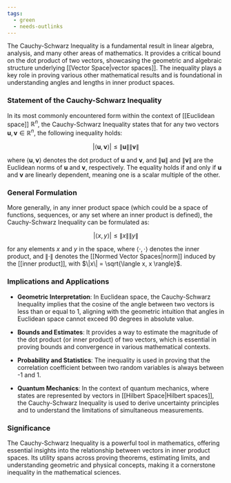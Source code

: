 ```yaml
---
tags:
  - green
  - needs-outlinks
---
```

The Cauchy-Schwarz Inequality is a fundamental result in linear algebra, analysis, and many other areas of mathematics. It provides a critical bound on the dot product of two vectors, showcasing the geometric and algebraic structure underlying [[Vector Space|vector spaces]]. The inequality plays a key role in proving various other mathematical results and is foundational in understanding angles and lengths in inner product spaces.

### Statement of the Cauchy-Schwarz Inequality

In its most commonly encountered form within the context of [[Euclidean space]] $\mathbb{R}^n$, the Cauchy-Schwarz Inequality states that for any two vectors $\mathbf{u}, \mathbf{v} \in \mathbb{R}^n$, the following inequality holds:

$$
|\langle \mathbf{u}, \mathbf{v} \rangle| \leq \|\mathbf{u}\| \|\mathbf{v}\|
$$

where $\langle \mathbf{u}, \mathbf{v} \rangle$ denotes the dot product of $\mathbf{u}$ and $\mathbf{v}$, and $\|\mathbf{u}\|$ and $\|\mathbf{v}\|$ are the Euclidean norms of $\mathbf{u}$ and $\mathbf{v}$, respectively. The equality holds if and only if $\mathbf{u}$ and $\mathbf{v}$ are linearly dependent, meaning one is a scalar multiple of the other.

### General Formulation

More generally, in any inner product space (which could be a space of functions, sequences, or any set where an inner product is defined), the Cauchy-Schwarz Inequality can be formulated as:

$$
|\langle x, y \rangle| \leq \|x\| \|y\|
$$

for any elements $x$ and $y$ in the space, where $\langle \cdot, \cdot \rangle$ denotes the inner product, and $\|\cdot\|$ denotes the [[Normed Vector Spaces|norm]] induced by the [[inner product]], with $\|x\| = \sqrt{\langle x, x \rangle}$.

### Implications and Applications

- **Geometric Interpretation**: In Euclidean space, the Cauchy-Schwarz Inequality implies that the cosine of the angle between two vectors is less than or equal to 1, aligning with the geometric intuition that angles in Euclidean space cannot exceed 90 degrees in absolute value.
  
- **Bounds and Estimates**: It provides a way to estimate the magnitude of the dot product (or inner product) of two vectors, which is essential in proving bounds and convergence in various mathematical contexts.
  
- **Probability and Statistics**: The inequality is used in proving that the correlation coefficient between two random variables is always between -1 and 1.
  
- **Quantum Mechanics**: In the context of quantum mechanics, where states are represented by vectors in [[Hilbert Space|Hilbert spaces]], the Cauchy-Schwarz Inequality is used to derive uncertainty principles and to understand the limitations of simultaneous measurements.

### Significance

The Cauchy-Schwarz Inequality is a powerful tool in mathematics, offering essential insights into the relationship between vectors in inner product spaces. Its utility spans across proving theorems, estimating limits, and understanding geometric and physical concepts, making it a cornerstone inequality in the mathematical sciences.